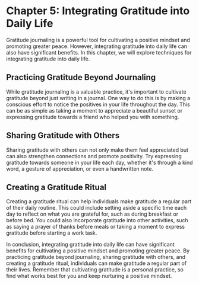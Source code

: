 Chapter 5: Integrating Gratitude into Daily Life
================================================

Gratitude journaling is a powerful tool for cultivating a positive mindset and promoting greater peace. However, integrating gratitude into daily life can also have significant benefits. In this chapter, we will explore techniques for integrating gratitude into daily life.

Practicing Gratitude Beyond Journaling
--------------------------------------

While gratitude journaling is a valuable practice, it's important to cultivate gratitude beyond just writing in a journal. One way to do this is by making a conscious effort to notice the positives in your life throughout the day. This can be as simple as taking a moment to appreciate a beautiful sunset or expressing gratitude towards a friend who helped you with something.

Sharing Gratitude with Others
-----------------------------

Sharing gratitude with others can not only make them feel appreciated but can also strengthen connections and promote positivity. Try expressing gratitude towards someone in your life each day, whether it's through a kind word, a gesture of appreciation, or even a handwritten note.

Creating a Gratitude Ritual
---------------------------

Creating a gratitude ritual can help individuals make gratitude a regular part of their daily routine. This could include setting aside a specific time each day to reflect on what you are grateful for, such as during breakfast or before bed. You could also incorporate gratitude into other activities, such as saying a prayer of thanks before meals or taking a moment to express gratitude before starting a work task.

In conclusion, integrating gratitude into daily life can have significant benefits for cultivating a positive mindset and promoting greater peace. By practicing gratitude beyond journaling, sharing gratitude with others, and creating a gratitude ritual, individuals can make gratitude a regular part of their lives. Remember that cultivating gratitude is a personal practice, so find what works best for you and keep nurturing a positive mindset.
